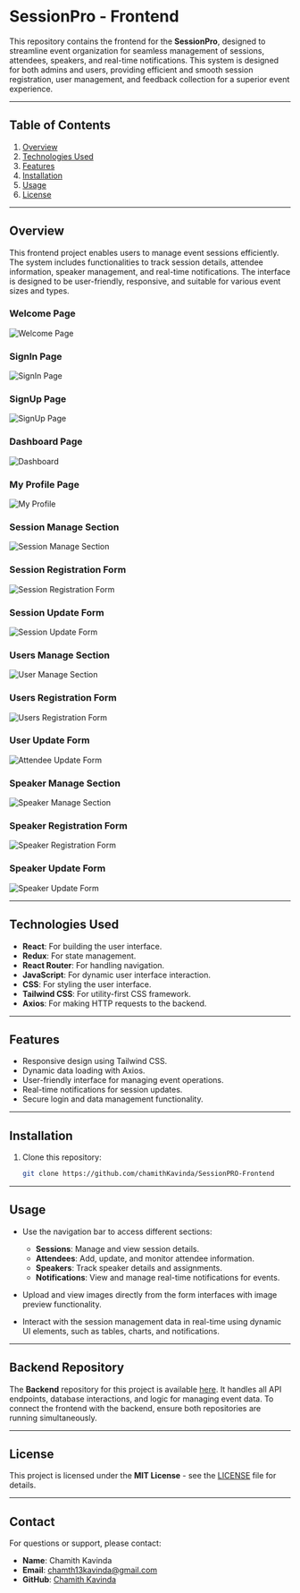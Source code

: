 # SessionPro - Frontend

This repository contains the frontend for the **SessionPro**, designed to streamline event organization for seamless management of sessions, attendees, speakers, and real-time notifications. This system is designed for both admins and users, providing efficient and smooth session registration, user management, and feedback collection for a superior event experience.

---

## Table of Contents

1. [Overview](#overview)
2. [Technologies Used](#technologies-used)
3. [Features](#features)
4. [Installation](#installation)
5. [Usage](#usage)
6. [License](#license)

---

## Overview

This frontend project enables users to manage event sessions efficiently. The system includes functionalities to track session details, attendee information, speaker management, and real-time notifications. The interface is designed to be user-friendly, responsive, and suitable for various event sizes and types.

### Welcome Page
![Welcome Page](https://github.com/user-attachments/assets/4fb88e7f-2191-4f08-9fea-58abbcc67874)

### SignIn Page
![SignIn Page](https://github.com/user-attachments/assets/a1f018b4-d844-4dbe-94f7-111e68f5c5c4)

### SignUp Page
![SignUp Page](https://github.com/user-attachments/assets/b4a656e8-3f96-4df3-bbf4-5feed747d24e)

### Dashboard Page
![Dashboard](https://github.com/user-attachments/assets/23812c42-c83f-4881-b13a-a2f5d0437d2b)

### My Profile Page
![My Profile](https://github.com/user-attachments/assets/b740f626-aedb-49e4-b026-9250ae4b1628)

### Session Manage Section
![Session Manage Section](https://github.com/user-attachments/assets/2ff80d89-314e-437d-8c5a-2fd4f8f3872f)

### Session Registration Form
![Session Registration Form](https://github.com/user-attachments/assets/53295647-66d0-4a36-a7eb-ce1922635c6c)

### Session Update Form
![Session Update Form](https://github.com/user-attachments/assets/657528da-3811-49ec-a42b-f6f8f63a7bd0)

### Users Manage Section
![User Manage Section](https://github.com/user-attachments/assets/a7edc351-46bc-4c3a-9cfd-c16778070e59)

### Users Registration Form
![Users Registration Form](https://github.com/user-attachments/assets/fe9be6d1-6bd8-4289-9c62-5639b8ccd84d)

### User Update Form
![Attendee Update Form](https://github.com/user-attachments/assets/7dcc959b-104f-4673-99ac-f1481b2135c8)

### Speaker Manage Section
![Speaker Manage Section](https://github.com/user-attachments/assets/ec613bd0-ce07-4291-928b-f26376326f9c)

### Speaker Registration Form
![Speaker Registration Form](https://github.com/user-attachments/assets/ec8d0a77-77eb-4834-979a-b338a982aab9)

### Speaker Update Form
![Speaker Update Form](https://github.com/user-attachments/assets/9c4e34bd-e1e7-400d-a130-2642f9c0edbd)

---

## Technologies Used

- **React**: For building the user interface.
- **Redux**: For state management.
- **React Router**: For handling navigation.
- **JavaScript**: For dynamic user interface interaction.
- **CSS**: For styling the user interface.
- **Tailwind CSS**: For utility-first CSS framework.
- **Axios**: For making HTTP requests to the backend.

---

## Features

- Responsive design using Tailwind CSS.
- Dynamic data loading with Axios.
- User-friendly interface for managing event operations.
- Real-time notifications for session updates.
- Secure login and data management functionality.

---

## Installation

1. Clone this repository:
   ```bash
   git clone https://github.com/chamithKavinda/SessionPRO-Frontend

---

## Usage

- Use the navigation bar to access different sections:
  - **Sessions**: Manage and view session details.
  - **Attendees**: Add, update, and monitor attendee information.
  - **Speakers**: Track speaker details and assignments.
  - **Notifications**: View and manage real-time notifications for events.
  
- Upload and view images directly from the form interfaces with image preview functionality.
- Interact with the session management data in real-time using dynamic UI elements, such as tables, charts, and notifications.

---

## Backend Repository

The **Backend** repository for this project is available [here](https://github.com/chamithKavinda/SessionPRO-Backend). It handles all API endpoints, database interactions, and logic for managing event data. To connect the frontend with the backend, ensure both repositories are running simultaneously.

---

## License

This project is licensed under the **MIT License** - see the [LICENSE](https://github.com/chamithKavinda/SessionPRO-Frontend?tab=MIT-1-ov-file) file for details.

---

## Contact

For questions or support, please contact:

- **Name**: Chamith Kavinda  
- **Email**: chamth13kavinda@gmail.com  
- **GitHub**: [Chamith Kavinda](https://github.com/chamithKavinda)
